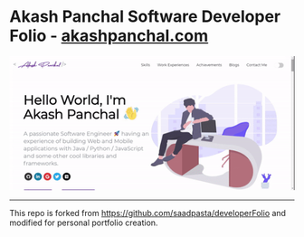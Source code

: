 # Akash Panchal Software Developer Folio - [akashpanchal.com](https://akashpanchal.com)

<p align="center">
  <kbd>
<img src="website-scroll.gif" width="960"></img>
  </kbd>
</p>

---

This repo is forked from https://github.com/saadpasta/developerFolio and modified for personal portfolio creation.
